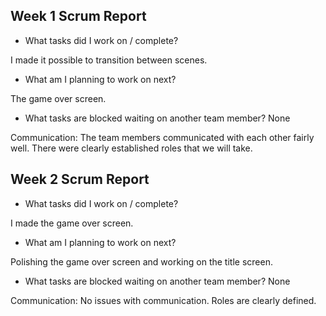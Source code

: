 ## Week 1 Scrum Report

- What tasks did I work on / complete?

I made it possible to transition between scenes.

- What am I planning to work on next?

The game over screen.

- What tasks are blocked waiting on another team member?
None

Communication: The team members communicated with each other fairly well. There were clearly established roles that we will take.

## Week 2 Scrum Report

- What tasks did I work on / complete?

I made the game over screen.

- What am I planning to work on next?

Polishing the game over screen and working on the title screen.

- What tasks are blocked waiting on another team member?
None

Communication: No issues with communication. Roles are clearly defined.
